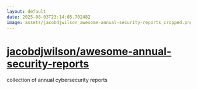 ```yaml
---
layout: default
date: 2025-08-03T23:14:05.702482
image: assets/jacobdjwilson_awesome-annual-security-reports_cropped.png
---
```


# [jacobdjwilson/awesome-annual-security-reports](https://github.com/jacobdjwilson/awesome-annual-security-reports)

collection of annual cybersecurity reports
